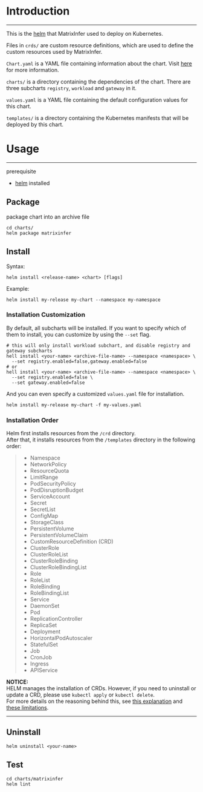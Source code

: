 # Introduction

---

This is the [helm](https://helm.sh/) that MatrixInfer used to deploy on Kubernetes.

Files in `crds/` are custom resource definitions, which are used to define the custom resources used by MatrixInfer.

`Chart.yaml` is a YAML file containing information about the chart.
Visit [here](https://helm.sh/docs/topics/charts/#the-chartyaml-file) for more information.

`charts/` is a directory containing the dependencies of the chart. There are three subcharts `registry`, `workload` and
`gateway` in
it.

`values.yaml` is a YAML file containing the default configuration values for this chart.

`templates/` is a directory containing the Kubernetes manifests that will be deployed by this chart.

# Usage

---

prerequisite

- [helm](https://helm.sh/docs/intro/install/) installed

## Package

package chart into an archive file

```shell
cd charts/
helm package matrixinfer
```

## Install

Syntax:
```shell
helm install <release-name> <chart> [flags]
```
Example:
```shell
helm install my-release my-chart --namespace my-namespace
```

### Installation Customization
By default, all subcharts will be installed. If you want to specify which of them to install, you can customize by using the `--set` flag.

```shell
# this will only install workload subchart, and disable registry and gateway subcharts
hell install <your-name> <archive-file-name> --namespace <namespace> \
  --set registry.enabled=false,gateway.enabled=false
# or
hell install <your-name> <archive-file-name> --namespace <namespace> \
  --set registry.enabled=false \
  --set gateway.enabled=false
```

And you can even specify a customized `values.yaml` file for installation.
```shell
helm install my-release my-chart -f my-values.yaml
```
### Installation Order

Helm first installs resources from the `/crd` directory.  
After that, it installs resources from the `/templates` directory in the following order:
> - Namespace
> - NetworkPolicy
> - ResourceQuota
> - LimitRange
> - PodSecurityPolicy
> - PodDisruptionBudget
> - ServiceAccount
> - Secret
> - SecretList
> - ConfigMap
> - StorageClass
> - PersistentVolume
> - PersistentVolumeClaim
> - CustomResourceDefinition  (CRD)
> - ClusterRole
> - ClusterRoleList
> - ClusterRoleBinding
> - ClusterRoleBindingList
> - Role
> - RoleList
> - RoleBinding
> - RoleBindingList
> - Service
> - DaemonSet
> - Pod
> - ReplicationController
> - ReplicaSet
> - Deployment
> - HorizontalPodAutoscaler
> - StatefulSet
> - Job
> - CronJob
> - Ingress
> - APIService

**NOTICE:**  
HELM manages the installation of CRDs. However, if you need to uninstall or update a CRD, please use `kubectl apply` or `kubectl delete`.   
For more details on the reasoning behind this, see [this explanation](https://helm.sh/docs/chart_best_practices/custom_resource_definitions/#some-caveats-and-explanations) and [these limitations](https://helm.sh/docs/topics/charts/#limitations-on-crds).

---

## Uninstall

```shell
helm uninstall <your-name>
```

## Test

```shell
cd charts/matrixinfer
helm lint
```
